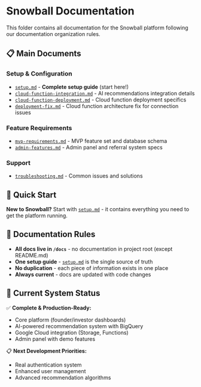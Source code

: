 # Snowball Documentation

This folder contains all documentation for the Snowball platform following our documentation organization rules.

## 📋 Main Documents

### Setup & Configuration
- [`setup.md`](./setup.md) - **Complete setup guide** (start here!)
- [`cloud-function-integration.md`](./cloud-function-integration.md) - AI recommendations integration details
- [`cloud-function-deployment.md`](./cloud-function-deployment.md) - Cloud function deployment specifics
- [`deployment-fix.md`](./deployment-fix.md) - Cloud function architecture fix for connection issues

### Feature Requirements
- [`mvp-requirements.md`](./mvp-requirements.md) - MVP feature set and database schema
- [`admin-features.md`](./admin-features.md) - Admin panel and referral system specs

### Support
- [`troubleshooting.md`](./troubleshooting.md) - Common issues and solutions

## 🚀 Quick Start

**New to Snowball?** Start with [`setup.md`](./setup.md) - it contains everything you need to get the platform running.

## 📁 Documentation Rules

- **All docs live in `/docs`** - no documentation in project root (except README.md)
- **One setup guide** - [`setup.md`](./setup.md) is the single source of truth
- **No duplication** - each piece of information exists in one place
- **Always current** - docs are updated with code changes

## 🎯 Current System Status

✅ **Complete & Production-Ready:**
- Core platform (founder/investor dashboards)
- AI-powered recommendation system with BigQuery
- Google Cloud integration (Storage, Functions)
- Admin panel with demo features

📋 **Next Development Priorities:**
- Real authentication system
- Enhanced user management
- Advanced recommendation algorithms
